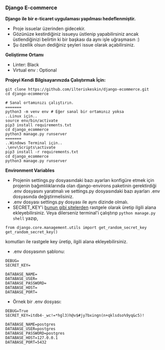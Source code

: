 ### Django E-commerce

**Django ile bir e-ticaret uygulaması yapılması hedeflenmiştir.**

* Proje issuelar üzerinden gidecekir.
* Gözünüze kestirdiğiniz issueyu üstlenip yapabilirsiniz ancak üstlendiğinizi belirtin ki bir başkası da aynı işle uğraşmasın :)
* Şu özellik olsun dediğiniz şeyleri issue olarak açabilirsiniz.

**Geliştirme Ortamı**

* Linter: Black
* Virtual env : Optional

**Projeyi Kendi Bilgisayarınızda Çalıştırmak İçin:**

```
git clone https://github.com/ilteriskeskin/django-ecommerce.git
cd django-ecommerce

# Sanal ortamınızı çalıştırın.
=======
python3 -m venv env # Eğer sanal bir ortamınız yoksa
..Linux için..
source env/bin/activate
pip3 install requirements.txt
cd django_ecommerce
python3 manage.py runserver
=======
..Windows Terminal için..
.\env\Scripts\activate
pip3 install -r requirements.txt
cd django_ecommerce
python3 manage.py runserver
```

**Environment Variables**

* Projenin settings.py dosyasındaki bazı ayarları konfigüre etmek için projenin bağımlılıklarında olan django-environs paketinin gerektirdiği .env dosyasını yaratmalı ve settings.py dosyasındaki bazı ayarları .env dosyasında değiştirmelisiniz.
* .env dosyası settings.py dosyası ile aynı dizinde olmalı.
* SECRET_KEY'i [bunun gibi sitelerden](https://djecrety.ir/) rastgele olarak üretip ilgili alana ekleyebilirsiniz. Veya dilerseniz terminal'i çalıştırıp `python manage.py shell` yazıp,
```
from django.core.management.utils import get_random_secret_key
get_random_secret_key()
```
komutları ile rastgele key üretip, ilgili alana ekleyebilirsiniz.

* .env dosyasının şablonu:

```
DEBUG=
SECRET_KEY=

DATABASE_NAME=
DATABASE_USER=
DATABASE_PASSWORD=
DATABASE_HOST=
DATABASE_PORT=
```

* Örnek bir .env dosyası:

```
DEBUG=True
SECRET_KEY=itdb4-_wc!=*hgl3)h@v$#jy7bxingn(n+qklsdso%9yq&c5)!

DATABASE_NAME=postgres
DATABASE_USER=postgres
DATABASE_PASSWORD=postgres
DATABASE_HOST=127.0.0.1
DATABASE_PORT=5432
```

